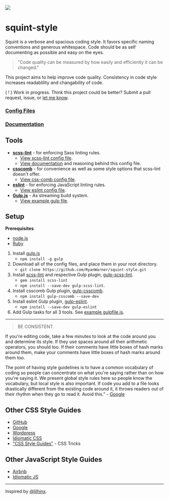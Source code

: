 [![](http://squint-style.guide/images/squinty-face-small.svg)](http://squint-style.guide)
# squint-style

Squint is a verbose and spacious coding style. It favors specific naming conventions and generous whitespace. Code should be as self documenting as possible and easy on the eyes.

> "Code quality can be measured by how easily and efficiently it can be changed."

This project aims to help improve code quality. Consistency in code style increases readablility and changability of code.

( ! ) Work in progress. Think this project could be better? Submit a pull request, issue, or [let me know](http://twitter.com/_rywar).



### [Config Files](https://github.com/RyanWarner/squint-style/tree/master/config-files)
### [Documentation](https://github.com/RyanWarner/squint-style/tree/master/docs)

## Tools
* **[scss-lint](https://github.com/causes/scss-lint)** - for enforcing Sass linting rules.
	* [View scss-lint config file](https://github.com/RyanWarner/squint-style/blob/master/config-files/scss-linting-config.yml).
	* [View documentation](https://github.com/RyanWarner/squint-style/blob/master/docs/scss-linting-documentation.md) and reasoning behind this config file.
* **[csscomb](http://csscomb.com/)** - for convenience as well as some style options that scss-lint doesn't offer.
	* [View css-comb config file](https://github.com/RyanWarner/squint-style/blob/master/config-files/.csscomb.json).
* **[eslint](http://eslint.org/)** - for enforcing JavaScript linting rules.
	* [View eslint config file](https://github.com/RyanWarner/squint-style/blob/master/config-files/.eslintrc).
* **[Gulp.js](http://gulpjs.com/)** - As streaming build system.
	* [View example gulp file](https://github.com/RyanWarner/jade-sass-seed/blob/master/gulpfile.js).

## Setup

**Prerequisites**

- [node.js](http://nodejs.org/)
- [Ruby](https://www.ruby-lang.org/en/)

1. Install [gulp.js](http://gulpjs.com/)
	- `npm install -g gulp`
2. Download all of the config files, and place them in your root directory.
	* `git clone https://github.com/RyanWarner/squint-style.git`
3. Install [scss-lint](https://github.com/causes/scss-lint) and respective Gulp plugin, [gulp-scss-lint](https://www.npmjs.org/package/gulp-scss-lint).
	* `gem install scss-lint`
	* `npm install --save-dev gulp-scss-lint`.
4. Install csscomb Gulp plugin, [gulp-csscomb](https://www.npmjs.org/package/gulp-csscomb).
	* `npm install gulp-csscomb --save-dev`
5. Install eslint Gulp plugin, [gulp-eslint](https://www.npmjs.org/package/gulp-eslint).
	* `npm install --save-dev gulp-eslint`
6. Add Gulp tasks for all 3 tools. See [example gulpfile.js](https://github.com/RyanWarner/jade-sass-seed/blob/master/gulpfile.js).

- - -

> BE CONSISTENT.
> 
If you're editing code, take a few minutes to look at the code around you and determine its style. If they use spaces around all their arithmetic operators, you should too. If their comments have little boxes of hash marks around them, make your comments have little boxes of hash marks around them too.
> 
The point of having style guidelines is to have a common vocabulary of coding so people can concentrate on what you're saying rather than on how you're saying it. We present global style rules here so people know the vocabulary, but local style is also important. If code you add to a file looks drastically different from the existing code around it, it throws readers out of their rhythm when they go to read it. Avoid this." - [Google](https://google-styleguide.googlecode.com/svn/trunk/javascriptguide.xml)

## Other CSS Style Guides

- [GitHub](https://github.com/styleguide/css)
- [Google](https://google-styleguide.googlecode.com/svn/trunk/htmlcssguide.xml)
- [Wordpress](https://make.wordpress.org/core/handbook/coding-standards/css/)
- [Idiomatic CSS](https://github.com/necolas/idiomatic-css)
- ["CSS Style Guides"](http://css-tricks.com/css-style-guides/) - CSS Tricks

## Other JavaScript Style Guides

- [Airbnb](https://github.com/airbnb/javascript)
- [Idiomatic JS](https://github.com/rwaldron/idiomatic.js)

- - -
Inspired by [@lilhinx](http://twitter.com/lilhinx).
